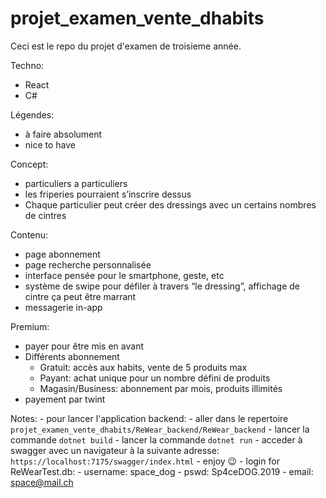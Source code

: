 # projet_examen_vente_dhabits
Ceci est le repo du projet d'examen de troisieme année.

Techno:

- React
- C#

Légendes:

- à faire absolument
- nice to have

Concept:

- particuliers a particuliers
- les friperies pourraient s’inscrire dessus
- Chaque particulier peut créer des dressings avec un certains nombres de cintres

Contenu:

- page abonnement
- page recherche personnalisée
- interface pensée pour le smartphone, geste, etc
- système de swipe pour défiler à travers “le dressing”, affichage de cintre ça peut être marrant
- messagerie in-app

Premium:

- payer pour être mis en avant
- Différents abonnement
    - Gratuit: accès aux habits, vente de 5 produits max
    - Payant: achat unique pour un nombre défini de produits
    - Magasin/Business: abonnement par mois, produits illimités
- payement par twint

Notes:
	- pour lancer l'application backend:
		- aller dans le repertoire `projet_examen_vente_dhabits/ReWear_backend/ReWear_backend`
		- lancer la commande `dotnet build`
		- lancer la commande `dotnet run`
		- acceder à swagger avec un navigateur à la suivante adresse: `https://localhost:7175/swagger/index.html`
		- enjoy 😉
	- login for ReWearTest.db:
		- username: space_dog
		- pswd: Sp4ceDOG.2019
		- email: space@mail.ch
